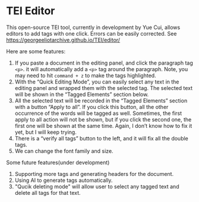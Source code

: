 # TEI Editor
This open-source TEI tool, currently in development by Yue Cui, allows editors to add tags with one click. Errors can be easily corrected.
See https://georgeeliotarchive.github.io/TEI/editor/

Here are some features: 
1. If you paste a document in the editing panel, and click the paragraph tag `<p>`. it will automatically add a `<p>` tag around the paragraph. Note, you may need to hit `command + z` to make the tags highlighted. 
2. With the “Quick Editing Mode”, you can easily select any text in the editing panel and wrapped them with the selected tag. The selected text will be shown in the “Tagged Elements” section below. 
3. All the selected text will be recorded in the “Tagged Elements” section with a button “Apply to all”. If you click this button, all the other occurrence of the words will be tagged as well. Sometimes, the first apply to all action will not be shown, but if you click the second one, the first one will be shown at the same time. Again, I don’t know how to fix it yet, but I will keep trying. 
4. There is a “verify all tags” button to the left, and it will fix all the double tags.
5. We can change the font family and size. 

Some future features(under development)
1. Supporting more tags and generating headers for the document.
2. Using AI to generate tags automatically.
3. "Qucik deleting mode" will allow user to select any tagged text and delete all tags for that text.

